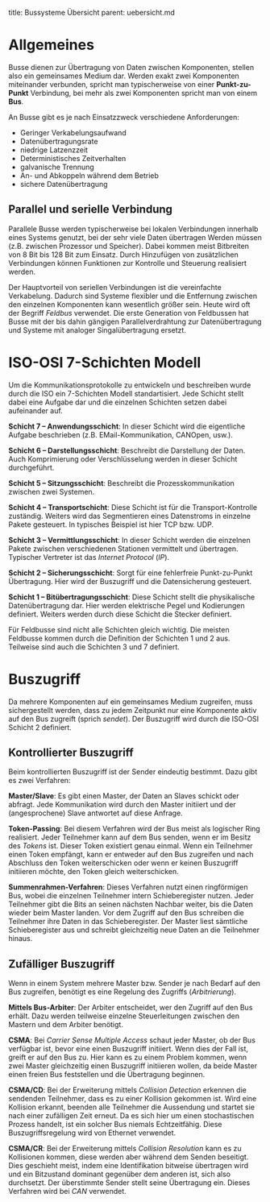 title: Bussysteme Übersicht
parent: uebersicht.md

# Allgemeines
Busse dienen zur Übertragung von Daten zwischen Komponenten, stellen also ein gemeinsames Medium dar. Werden exakt zwei Komponenten miteinander verbunden, spricht man typischerweise von einer **Punkt-zu-Punkt** Verbindung, bei mehr als zwei Komponenten spricht man von einem **Bus**.

An Busse gibt es je nach Einsatzzweck verschiedene Anforderungen:

* Geringer Verkabelungsaufwand
* Datenübertragungsrate
* niedrige Latzenzzeit
* Deterministisches Zeitverhalten
* galvanische Trennung
* An- und Abkoppeln während dem Betrieb
* sichere Datenübertragung

## Parallel und serielle Verbindung
Parallele Busse werden typischerweise bei lokalen Verbindungen innerhalb eines Systems genutzt, bei der sehr viele Daten übertragen Werden müssen (z.B. zwischen Prozessor und Speicher). Dabei kommen meist Bitbreiten von 8 Bit bis 128 Bit zum Einsatz. Durch Hinzufügen von zusätzlichen Verbindungen können Funktionen zur Kontrolle und Steuerung realisiert werden.

Der Hauptvorteil von seriellen Verbindungen ist die vereinfachte Verkabelung. Dadurch sind Systeme flexibler und die Entfernung zwischen den einzelnen Komponenten kann wesentlich größer sein. Heute wird oft der Begriff *Feldbus* verwendet. Die erste Generation von Feldbussen hat Busse mit der bis dahin gängigen Parallelverdrahtung zur Datenübertragung und Systeme mit analoger Singalübertragung ersetzt.

# ISO-OSI 7-Schichten Modell
Um die Kommunikationsprotokolle zu entwickeln und beschreiben wurde durch die ISO ein 7-Schichten Modell standartisiert. Jede Schicht stellt dabei eine Aufgabe dar und die einzelnen Schichten setzen dabei aufeinander auf.

**Schicht 7 – Anwendungsschicht**: In dieser Schicht wird die eigentliche Aufgabe beschrieben (z.B. EMail-Kommunikation, CANOpen, usw.).

**Schicht 6 – Darstellungsschicht**: Beschreibt die Darstellung der Daten. Auch Komprimierung oder Verschlüsselung werden in dieser Schicht durchgeführt.

**Schicht 5 – Sitzungsschicht**: Beschreibt die Prozesskommunikation zwischen zwei Systemen.

**Schicht 4 – Transportschicht**: Diese Schicht ist für die Transport-Kontrolle zuständig. Weiters wird das Segmentieren eines Datenstroms in einzelne Pakete gesteuert. In typisches Beispiel ist hier TCP bzw. UDP.

**Schicht 3 – Vermittlungsschicht**: In dieser Schicht werden die einzelnen Pakete zwischen verschiedenen Stationen vermittelt und übertragen. Typischer Vertreter ist das *Internet Protocol* (*IP*).

**Schicht 2 – Sicherungsschicht**: Sorgt für eine fehlerfreie Punkt-zu-Punkt Übertragung. Hier wird der Buszugriff und die Datensicherung gesteuert.

**Schicht 1 – Bitübertragungsschicht**: Diese Schicht stellt die physikalische Datenübertragung dar. Hier werden elektrische Pegel und Kodierungen definiert. Weiters werden durch diese Schicht die Stecker definiert.

Für Feldbusse sind nicht alle Schichten gleich wichtig. Die meisten Feldbusse kommen durch die Definition der Schichten 1 und 2 aus. Teilweise sind auch die Schichten 3 und 7 definiert.

# Buszugriff
Da mehrere Komponenten auf ein gemeinsames Medium zugreifen, muss sichergestellt werden, dass zu jedem Zeitpunkt nur eine Komponente aktiv auf den Bus zugreift (sprich *sendet*). Der Buszugriff wird durch die ISO-OSI Schicht 2 definiert.

## Kontrollierter Buszugriff
Beim kontrollierten Buszugriff ist der Sender eindeutig bestimmt. Dazu gibt es zwei Verfahren:

**Master/Slave**: Es gibt einen Master, der Daten an Slaves schickt oder abfragt. Jede Kommunikation wird durch den Master initiiert und der (angesprochene) Slave antwortet auf diese Anfrage.

**Token-Passing**: Bei diesem Verfahren wird der Bus meist als logischer Ring realisiert. Jeder Teilnehmer kann auf dem Bus senden, wenn er im Besitz des *Tokens* ist. Dieser Token existiert genau einmal. Wenn ein Teilnehmer einen Token empfängt, kann er entweder auf den Bus zugreifen und nach Abschluss den Token weiterschicken oder wenn er keinen Buszugriff initiieren möchte, den Token gleich weiterschicken.

**Summenrahmen-Verfahren**: Dieses Verfahren nutzt einen ringförmigen Bus, wobei die einzelnen Teilnehmer intern Schieberegister nutzen. Jeder Teilnehmer gibt die Bits an seinen nächsten Nachbar weiter, bis die Daten wieder beim Master landen. Vor dem Zugriff auf den Bus schreiben die Teilnehmer ihre Daten in das Schieberegister. Der Master liest sämtliche Schieberegister aus und schreibt gleichzeitig neue Daten an die Teilnehmer hinaus.

## Zufälliger Buszugriff
Wenn in einem System mehrere Master bzw. Sender je nach Bedarf auf den Bus zugreifen, benötigt es eine Regelung des Zugriffs (*Arbitrierung*).

**Mittels Bus-Arbiter**: Der Arbiter entscheidet, wer den Zugriff auf den Bus erhält. Dazu werden teilweise einzelne Steuerleitungen zwischen den Mastern und dem Arbiter benötigt.

**CSMA**: Bei *Carrier Sense Multiple Access* schaut jeder Master, ob der Bus verfügbar ist, bevor eine einen Buszugriff initiiert. Wenn dies der Fall ist, greift er auf den Bus zu. Hier kann es zu einem Problem kommen, wenn zwei Master gleichzeitig einen Buszugriff initiieren wollen, da beide Master einen freien Bus feststellen und die Übertragung beginnen.

**CSMA/CD**: Bei der Erweiterung mittels *Collision Detection* erkennen die sendenden Teilnehmer, dass es zu einer Kollision gekommen ist. Wird eine Kollision erkannt, beenden alle Teilnehmer die Aussendung und startet sie nach einer zufälligen Zeit erneut. Da es sich hier um einen stochastischen Prozess handelt, ist ein solcher Bus niemals Echtzeitfähig. Diese Buszugriffsregelung wird von Ethernet verwendet.

**CSMA/CR**: Bei der Erweiterung mittels *Collision Resolution* kann es zu Kollisionen kommen, diese werden aber während dem Senden beseitigt. Dies geschieht meist, indem eine Identifikation bitweise übertragen wird und ein Bitzustand dominant gegenüber dem anderen ist, sich also durchsetzt. Der überstimmte Sender stellt seine Übertragung ein. Dieses Verfahren wird bei *CAN* verwendet.

